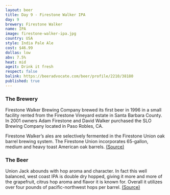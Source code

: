 ```yaml
---
layout: beer
title: Day 9 - Firestone Walker IPA
day: 9
brewery: Firestone Walker
name: IPA
image: firestone-walker-ipa.jpg
country: USA
style: India Pale Ale
cost: $46.99
dollas: low
abv: 7.5%
heat: mid
ageit: Drink it fresh
respect: false
balink: https://beeradvocate.com/beer/profile/2210/38180
published: true
---
```


### The Brewery

Firestone Walker Brewing Company brewed its first beer in 1996  in a small  facility rented from the Firestone Vineyard estate in Santa Barbara County.  In 2001 owners Adam Firestone and David Walker purchased the SLO Brewing Company located in Paso Robles, CA.

Firestone Walker’s ales are selectively fermented in the Firestone Union oak barrel brewing system. The Firestone Union incorporates 65-gallon, medium and heavy toast American oak barrels. [(Source)](https://www.firestonebeer.com/brewery/index.php)

### The Beer

Union Jack abounds with hop aroma and character. In fact this well balanced, west coast IPA is double dry hopped, giving it more and more of the grapefruit, citrus hop aroma and flavor it is known for. Overall it utilizes over four pounds of pacific-northwest hops per barrel. [(Source)](https://www.firestonebeer.com/beers/products/union-jack)